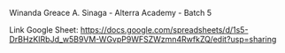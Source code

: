Winanda Greace A. Sinaga - Alterra Academy - Batch 5 

Link Google Sheet:
https://docs.google.com/spreadsheets/d/1s5-DrBHzKIRbJd_w5B9VM-WGvpP9WFSZWzmn4RwfkZQ/edit?usp=sharing
